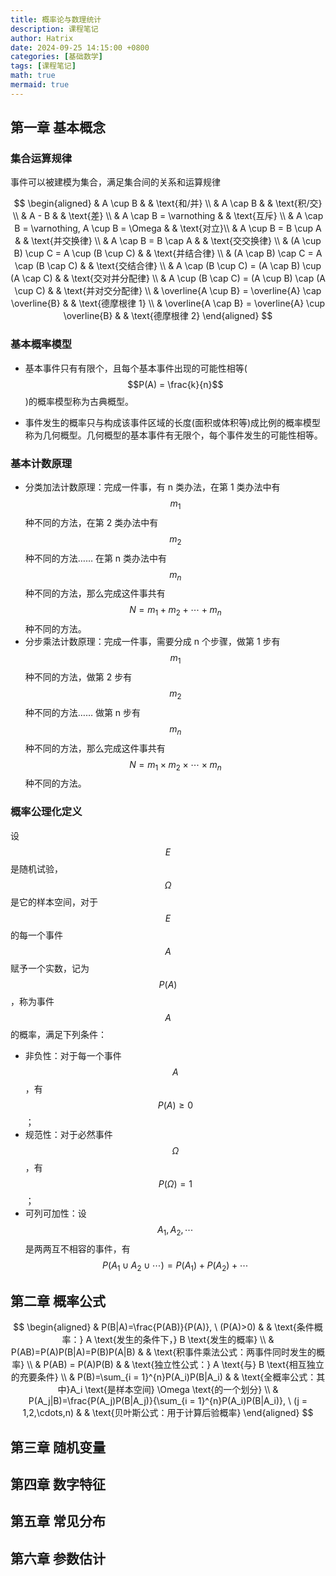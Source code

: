 ```yaml
---
title: 概率论与数理统计
description: 课程笔记
author: Hatrix
date: 2024-09-25 14:15:00 +0800
categories: [基础数学]
tags: [课程笔记]
math: true
mermaid: true
---
```


## 第一章 基本概念

### 集合运算规律

事件可以被建模为集合，满足集合间的关系和运算规律

$$
\begin{aligned}
& A \cup B & & \text{和/并} \\
& A \cap B & & \text{积/交} \\
& A - B & & \text{差} \\
& A \cap B = \varnothing & & \text{互斥} \\
& A \cap B = \varnothing, A \cup B = \Omega & & \text{对立}\\
& A \cup B = B \cup A & & \text{并交换律} \\
& A \cap B = B \cap A & & \text{交交换律} \\
& (A \cup B) \cup C = A \cup (B \cup C) & & \text{并结合律} \\
& (A \cap B) \cap C = A \cap (B \cap C) & & \text{交结合律} \\
& A \cap (B \cup C) = (A \cap B) \cup (A \cap C) & & \text{交对并分配律} \\
& A \cup (B \cap C) = (A \cup B) \cap (A \cup C) & & \text{并对交分配律} \\
& \overline{A \cup B} = \overline{A} \cap \overline{B} & & \text{德摩根律 1} \\
& \overline{A \cap B} = \overline{A} \cup \overline{B} & & \text{德摩根律 2}
\end{aligned}
$$

### 基本概率模型

- 基本事件只有有限个，且每个基本事件出现的可能性相等($$P(A) = \frac{k}{n}$$)的概率模型称为古典概型。

- 事件发生的概率只与构成该事件区域的长度(面积或体积等)成比例的概率模型称为几何概型。几何概型的基本事件有无限个，每个事件发生的可能性相等。

### 基本计数原理

- 分类加法计数原理：完成一件事，有 n 类办法，在第 1 类办法中有$$m_1$$种不同的方法，在第 2 类办法中有$$m_2$$种不同的方法…… 在第 n 类办法中有$$m_n$$种不同的方法，那么完成这件事共有$$N = m_1 + m_2 + \cdots + m_n$$种不同的方法。
- 分步乘法计数原理：完成一件事，需要分成 n 个步骤，做第 1 步有$$m_1$$种不同的方法，做第 2 步有$$m_2$$种不同的方法…… 做第 n 步有$$m_n$$种不同的方法，那么完成这件事共有$$N = m_1\times m_2\times\cdots\times m_n$$种不同的方法。

### 概率公理化定义

设$$ E $$是随机试验，$$\Omega$$是它的样本空间，对于$$ E $$的每一个事件$$ A$$赋予一个实数，记为$$P(A)$$，称为事件$$ A $$的概率，满足下列条件：

- 非负性：对于每一个事件$$ A$$，有$$P(A)\geqslant0$$；
- 规范性：对于必然事件$$\Omega$$，有$$P(\Omega)=1$$；
- 可列可加性：设$$A_1,A_2,\cdots$$是两两互不相容的事件，有$$P(A_1\cup A_2\cup\cdots)=P(A_1)+P(A_2)+\cdots$$

## 第二章 概率公式

$$
\begin{aligned}
& P(B|A)=\frac{P(AB)}{P(A)}, \ (P(A)>0) & & \text{条件概率：} A \text{发生的条件下，} B \text{发生的概率} \\
& P(AB)=P(A)P(B|A)=P(B)P(A|B) & & \text{积事件乘法公式：两事件同时发生的概率} \\
& P(AB) = P(A)P(B) & & \text{独立性公式：} A \text{与} B \text{相互独立的充要条件} \\
& P(B)=\sum_{i = 1}^{n}P(A_i)P(B|A_i) & & \text{全概率公式：其中}A_i \text{是样本空间} \Omega \text{的一个划分} \\
& P(A_j|B)=\frac{P(A_j)P(B|A_j)}{\sum_{i = 1}^{n}P(A_i)P(B|A_i)}, \ (j = 1,2,\cdots,n) & & \text{贝叶斯公式：用于计算后验概率}
\end{aligned}
$$

## 第三章 随机变量

## 第四章 数字特征

## 第五章 常见分布

## 第六章 参数估计
